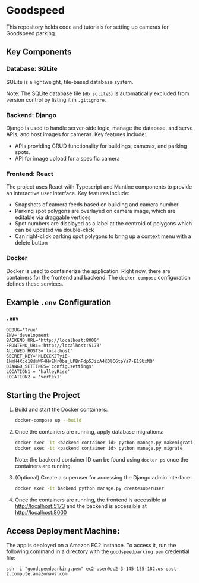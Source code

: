# Goodspeed
This repository holds code and tutorials for setting up cameras for Goodspeed parking.

## Key Components

### Database: SQLite
SQLite is a lightweight, file-based database system.

Note: The SQLite database file (`db.sqlite3`) is automatically excluded from version control by listing it in `.gitignore`.

### Backend: Django
Django is used to handle server-side logic, manage the database, and serve APIs, and host images for cameras. Key features include:

- APIs providing CRUD functionality for buildings, cameras, and parking spots.
- API for image upload for a specific camera

### Frontend: React
The project uses React with Typescript and Mantine components to provide an interactive user interface. Key features include:

- Snapshots of camera feeds based on building and camera number
- Parking spot polygons are overlayed on camera image, which are editable via draggable vertices
- Spot numbers are displayed as a label at the centroid of polygons which can be updated via double-click
- Can right-click parking spot polygons to bring up a context menu with a delete button

### Docker
Docker is used to containerize the application. Right now, there are containers for the frontend and backend. The `docker-compose` configuration defines these services.

## Example `.env` Configuration

### `.env`
```env
DEBUG='True'
ENV='development'
BACKEND_URL='http://localhost:8000'
FRONTEND_URL='http://localhost:5173'
ALLOWED_HOSTS='localhost'
SECRET_KEY='NLECCK2TyiE-1NmH4Xcd18dmWF4HvEMrObs_LPBnPdp5JicA4KOlC6tpYa7-E1SUxNQ'
DJANGO_SETTINGS='config.settings'
LOCATION1 = 'halleyRise'
LOCATION2 = 'vertex1'
```

## Starting the Project

1. Build and start the Docker containers:
   ```bash
   docker-compose up --build
   ```

2. Once the containers are running, apply database migrations:
   ```bash
   docker exec -it <backend container id> python manage.py makemigrations
   docker exec -it <backend container id> python manage.py migrate
   ```

   Note: the backend container ID can be found using ```docker ps``` once the containers are running.

3. (Optional) Create a superuser for accessing the Django admin interface:
   ```bash
   docker exec -it backend python manage.py createsuperuser
   ```

4. Once the containers are running, the frontend is accessible at [http://localhost:5173](http://localhost:5173) and the backend is accessible at [http://localhost:8000](http://localhost:8000)

## Access Deployment Machine:

The app is deployed on a Amazon EC2 instance. To access it, run the following command in a directory with the ```goodspeedparking.pem``` credential file:

```
ssh -i "goodspeedparking.pem" ec2-user@ec2-3-145-155-182.us-east-2.compute.amazonaws.com
```

